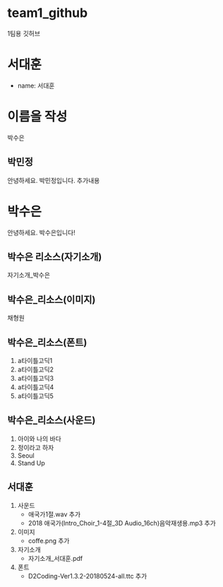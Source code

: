 # team1_github
1팀용 깃허브

# 서대훈
- name: 서대훈



# 이름을 작성
박수은 

## 박민정
안녕하세요. 박민정입니다.
추가내용


# 박수은
안녕하세요. 박수은입니다!

## 박수은 리소스(자기소개)
자기소개_박수은
## 박수은_리소스(이미지)
채형원
## 박수은_리소스(폰트)
1. a타이틀고딕1
2. a타이틀고딕2
3. a타이틀고딕3
4. a타이틀고딕4
5. a타이틀고딕5
## 박수은_리소스(사운드)
1. 아이와 나의 바다
2. 정이라고 하자
3. Seoul
4. Stand Up


## 서대훈
1. 사운드
    - 애국가1절.wav 추가
    - 2018 애국가(Intro_Choir_1-4절_3D Audio_16ch)음악재생용.mp3 추가
2. 이미지
    - coffe.png 추가
3. 자기소개
    - 자기소개_서대훈.pdf 
4. 폰트
    - D2Coding-Ver1.3.2-20180524-all.ttc 추가

